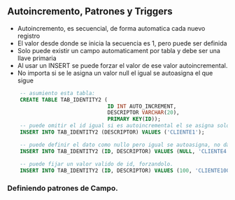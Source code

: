 ## Autoincremento, Patrones y Triggers

- Autoincremento, es secuencial, de forma automatica cada nuevo registro
- El valor desde donde se inicia la secuencia es 1, pero puede ser definida
- Solo puede existir un campo automaticament por tabla y debe ser una llave primaria
- Al usar un INSERT se puede forzar el valor de ese valor autoincremental.
- No importa si se le asigna un valor null el igual se autoasigna el que sigue

```sql
    -- asumiento esta tabla:
    CREATE TABLE TAB_IDENTITY2 (
                                ID INT AUTO_INCREMENT, 
                                DESCRIPTOR VARCHAR(20), 
                                PRIMARY KEY(ID));
    -- puede omitir el id igual si es autoincremental el se asigna solo
    INSERT INTO TAB_IDENTITY2 (DESCRIPTOR) VALUES ('CLIENTE1');

    -- puede definir el dato como nullo pero igual se autoasigna, no da error
    INSERT INTO TAB_IDENTITY2 (ID, DESCRIPTOR) VALUES (NULL, 'CLIENTE4');

    -- puede fijar un valor valido de id, forzandolo.
    INSERT INTO TAB_IDENTITY2 (ID, DESCRIPTOR) VALUES (100, 'CLIENTE100');

```

### Definiendo patrones de Campo.

